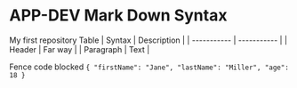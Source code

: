 # APP-DEV                   Mark Down Syntax
My first repository
Table                     | Syntax | Description |
                        | ----------- | ----------- |
                            | Header | Far way |
                            | Paragraph | Text |
                            
Fence code blocked          ```
                          {
                              "firstName": "Jane",
                                "lastName": "Miller",
                                    "age": 18
                                  }
                                      ```                            
